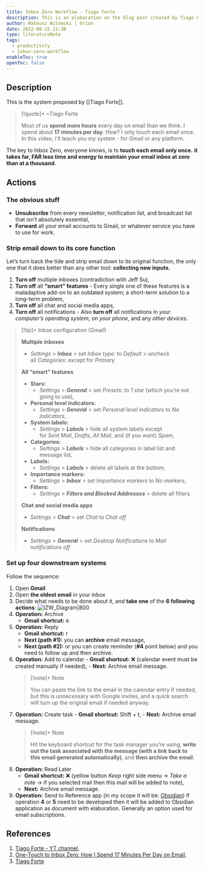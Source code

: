 ```yaml
---
title: Inbox Zero Workflow - Tiago Forte
description: This is an elobaration on the blog post created by Tiago Forte.
author: Mateusz Witomski | Orion
date: 2022-08-15 21:38
type: literatureNote
tags:
  - productivity
  - inbox-zero-workflow
enableToc: true
openToc: false
---
```

## Description

This is the system proposed by [[Tiago Forte]].

> [!quote]+ ~Tiago Forte
>
> Most of us **spend more hours** every day on email than we think. I spend about **17 minutes per day**. How? I only touch each email once. In this video, I'll teach you my system - for Gmail or any platform.

The key to Inbox Zero, everyone knows, is to **touch each email only once.** **it takes far, FAR less time and energy to maintain your email inbox at zero than at a thousand**.

## Actions

### The obvious stuff

- **Unsubscribe** from every newsletter, notification list, and broadcast list that isn’t absolutely essential,
- **Forward** all your email accounts to Gmail, or whatever service you have to use for work.

### Strip email down to its core function

Let’s turn back the tide and strip email down to its original function, the only one that it does better than any other tool: **collecting new inputs.**

1. **Turn off** multiple inboxes (contradiction with Jeff Su),
2. **Turn off** all **“smart” features** - Every single one of these features is a maladaptive add-on to an outdated system; a short-term solution to a long-term problem,
3. **Turn off** all chat and social media apps,
4. **Turn off** all notifications - Also **turn off** all notifications in _your computer’s operating system_, on _your phone_, and any _other devices_.

> [!tip]+ Inbox configuration (Gmail)
>
> **Multiple inboxes**
>
> - *Settings* > **Inbox** > set *Inbox type:* to *Default* > uncheck all *Categories:* except for *Primary*
>
> **All “smart” features**
>
> - **Stars:**
>   - *Settings* > **_General_** > set *Presets:* to *1 star* (which you’re not going to use),
> - **Personal level indicators:**
>   - *Settings* > **_General_** > set *Personal level indicators* to *No indicators*,
> - **System labels:**
>   - *Settings* > **_Labels_** > hide all system labels except for *Sent* *Mail*, *Drafts*, *All Mail*, and (if you want) *Spam*,
> - **Categories:**
>   - *Settings* > **_Labels_** > hide all categories in label list and message list,
> - **Labels:**
>   - *Settings* > **_Labels_** > delete all labels at the bottom,
> - **Importance markers:**
>   - *Settings* > **_Inbox_** > set *Importance markers* to *No markers*,
> - **Filters:**
>   - *Settings* > **_Filters and Blocked Addresses_** > delete all filters
>
> **Chat and social media apps**
>
> - *Settings* > **_Chat_** > set *Chat* to *Chat off*
>
> **Notifications**
>
> - *Settings* > **_General_** > set *Desktop Notifications* to *Mail notifications off*

### Set up four downstream systems

Follow the sequence:

1. Open **Gmail**
2. Open **the oldest email** in your inbox
3. Decide what needs to be done about it, and **take one** of the **6 following actions**:
   ![IZW_Diagram|800](stuff/files/InboxZeroWorkFlow/IZW_Diagram.webp)
4. **Operation:** Archive
   - **Gmail shortcut:** <span class="text-marker">e</span>
5. **Operation:** Reply
   - **Gmail shortcut:** <span class="text-marker">r</span>
   - **Next (path #1):** you can **archive** email message,
   - **Next (path #2):** or you can create reminder (**#4** point below) and you need to follow up and then archive.
6. **Operation:** Add to calendar - **Gmail shortcut:** ❌ (calendar event must be created manually if needed), - **Next:** Archive email message.
   > [!note]+ Note
   >
   > You can paste the link to the email in the calendar entry if needed, but this is unnecessary with Google invites, and a quick search will turn up the original email if needed anyway.
7. **Operation:** Create task - **Gmail shortcut:** <span class="text-marker">Shift + t</span>, - **Next:** Archive email message.
   > [!note]+ Note
   >
   > Hit the keyboard shortcut for the task manager you’re using, **write out the task associated with the message (with a link back to this email generated automatically)**, and **then archive the email**.
8. **Operation:** Read Later
   - **Gmail shortcut:** ❌ (yellow button _Keep_ right side menu -> _Take a note_ -> if you selected mail then this mail will be added to note),
   - **Next:** Archive email message.
9. **Operation:** Send to Reference app (in my scope it will be: [Obsidian](https://obsidian.md/))
   If operation **4** or **5** need to be developed then it will be added to Obsidian application as document with elaboration. Generally an option used for email subscriptions.

## References

1. [Tiago Forte - YT channel](https://www.youtube.com/c/TiagoForteLabs),
2. [One-Touch to Inbox Zero: How I Spend 17 Minutes Per Day on Email](https://fortelabs.com/blog/one-touch-to-inbox-zero/),
3. [Tiago Forte](https://fortelabs.com/blog/author/fortelabs/)
